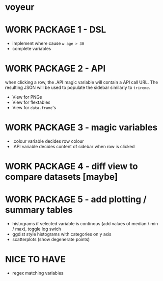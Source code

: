 # voyeur 

# WORK PACKAGE 1 - DSL

- implement where cause `w age > 30` 
- complete variables

# WORK PACKAGE 2 - API

when clicking a row, the .API magic variable will contain a API call URL. 
The resulting JSON will be used to populate the sidebar similarly to `trireme`.

- View for PNGs
- View for flextables
- View for `data.frame`'s

# WORK PACKAGE 3 - magic variables 

- .colour variable decides row colour
- .API variable decides content of sidebar when row is clicked

# WORK PACKAGE 4 - diff view to compare datasets [maybe]
# WORK PACKAGE 5 - add plotting / summary tables
- histograms if selected variable is continous (add values of median / min / max),
  toggle log swich
- ggdist style histograms with categories on y axis
- scatterplots (show degenerate points)

# NICE TO HAVE
- regex matching variables
